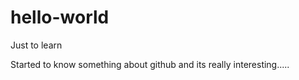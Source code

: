 # hello-world
Just to learn


Started to know something about github and its really interesting.....
